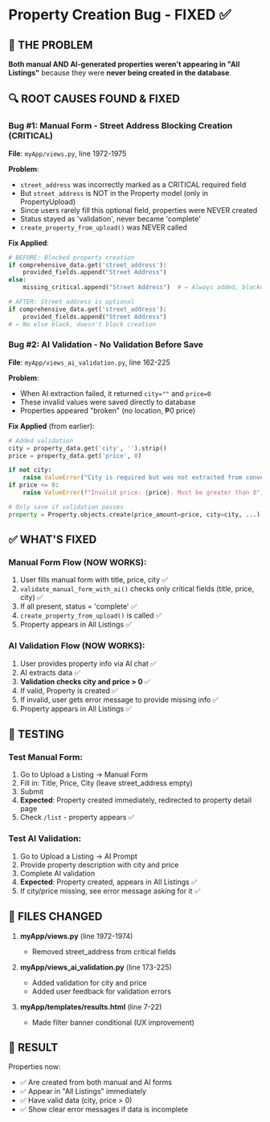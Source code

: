 # Property Creation Bug - FIXED ✅

## 🐛 THE PROBLEM

**Both manual AND AI-generated properties weren't appearing in "All Listings"** because they were **never being created in the database**.

## 🔍 ROOT CAUSES FOUND & FIXED

### Bug #1: Manual Form - Street Address Blocking Creation (CRITICAL)
**File**: `myApp/views.py`, line 1972-1975

**Problem**: 
- `street_address` was incorrectly marked as a CRITICAL required field
- But `street_address` is NOT in the Property model (only in PropertyUpload)
- Since users rarely fill this optional field, properties were NEVER created
- Status stayed as 'validation', never became 'complete'
- `create_property_from_upload()` was NEVER called

**Fix Applied**:
```python
# BEFORE: Blocked property creation
if comprehensive_data.get('street_address'):
    provided_fields.append("Street Address")
else:
    missing_critical.append("Street Address")  # ← Always added, blocked creation

# AFTER: Street address is optional
if comprehensive_data.get('street_address'):
    provided_fields.append("Street Address")
# ← No else block, doesn't block creation
```

### Bug #2: AI Validation - No Validation Before Save
**File**: `myApp/views_ai_validation.py`, line 162-225

**Problem**:
- When AI extraction failed, it returned `city=""` and `price=0`
- These invalid values were saved directly to database
- Properties appeared "broken" (no location, ₱0 price)

**Fix Applied** (from earlier):
```python
# Added validation
city = property_data.get('city', '').strip()
price = property_data.get('price', 0)

if not city:
    raise ValueError("City is required but was not extracted from conversation")
if price <= 0:
    raise ValueError(f"Invalid price: {price}. Must be greater than 0")

# Only save if validation passes
property = Property.objects.create(price_amount=price, city=city, ...)
```

## ✅ WHAT'S FIXED

### Manual Form Flow (NOW WORKS):
1. User fills manual form with title, price, city ✅
2. `validate_manual_form_with_ai()` checks only critical fields (title, price, city) ✅
3. If all present, status = 'complete' ✅
4. `create_property_from_upload()` is called ✅
5. Property appears in All Listings ✅

### AI Validation Flow (NOW WORKS):
1. User provides property info via AI chat ✅
2. AI extracts data ✅
3. **Validation checks city and price > 0** ✅
4. If valid, Property is created ✅
5. If invalid, user gets error message to provide missing info ✅
6. Property appears in All Listings ✅

## 🧪 TESTING

### Test Manual Form:
1. Go to Upload a Listing → Manual Form
2. Fill in: Title, Price, City (leave street_address empty)
3. Submit
4. **Expected**: Property created immediately, redirected to property detail page
5. Check `/list` - property appears ✅

### Test AI Validation:
1. Go to Upload a Listing → AI Prompt
2. Provide property description with city and price
3. Complete AI validation
4. **Expected**: Property created, appears in All Listings ✅
5. If city/price missing, see error message asking for it ✅

## 📁 FILES CHANGED

1. **myApp/views.py** (line 1972-1974)
   - Removed street_address from critical fields
   
2. **myApp/views_ai_validation.py** (line 173-225)
   - Added validation for city and price
   - Added user feedback for validation errors

3. **myApp/templates/results.html** (line 7-22)
   - Made filter banner conditional (UX improvement)

## 🎉 RESULT

Properties now:
- ✅ Are created from both manual and AI forms
- ✅ Appear in "All Listings" immediately
- ✅ Have valid data (city, price > 0)
- ✅ Show clear error messages if data is incomplete

